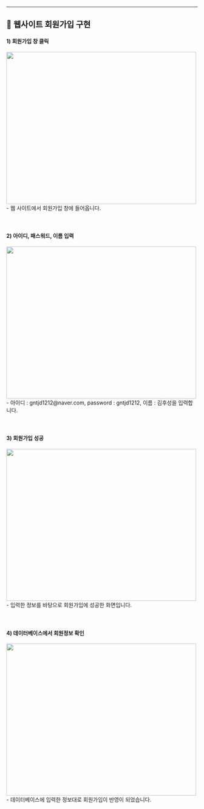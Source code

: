 <hr>

<p align="center">
<h2 align="left"> 📢 웹사이트 회원가입 구현 </h2>


<h4 align="left"> 1) 회원가입 창 클릭 </h4>
<img src="https://user-images.githubusercontent.com/101113265/173861105-20009d19-6da9-4363-9712-bef4d3476371.JPG" width="500" height="400">
- 웹 사이트에서 회원가입 창에 들어옵니다.
<br><br><br/>


<h4 align="left"> 2) 아이디, 패스워드, 이름 입력 </h4>
<img src="https://user-images.githubusercontent.com/101113265/173861466-53766bba-1c95-4f9b-aebc-f35fce763460.JPG" width="500" height="400">
- 아이디 : gntjd1212@naver.com, password : gntjd1212, 이름 : 김후성을 입력합니다.
<br><br><br/>



<h4 align="left"> 3) 회원가입 성공 </h4>
<img src="https://user-images.githubusercontent.com/101113265/173861197-b08cef39-6839-416d-898d-83286c9c1755.JPG" width="500" height="400">
- 입력한 정보를 바탕으로 회원가입에 성공한 화면입니다.
<br><br><br/>


<h4 align="left"> 4) 데이터베이스에서 회원정보 확인 </h4>
<img src="https://user-images.githubusercontent.com/101113265/173861545-ac32ef75-6bc3-4f1e-9fe9-6531e1e38269.JPG" width="500" height="400">
- 데이터베이스에 입력한 정보대로 회원가입이 반영이 되었습니다.
<br><br><br/>
